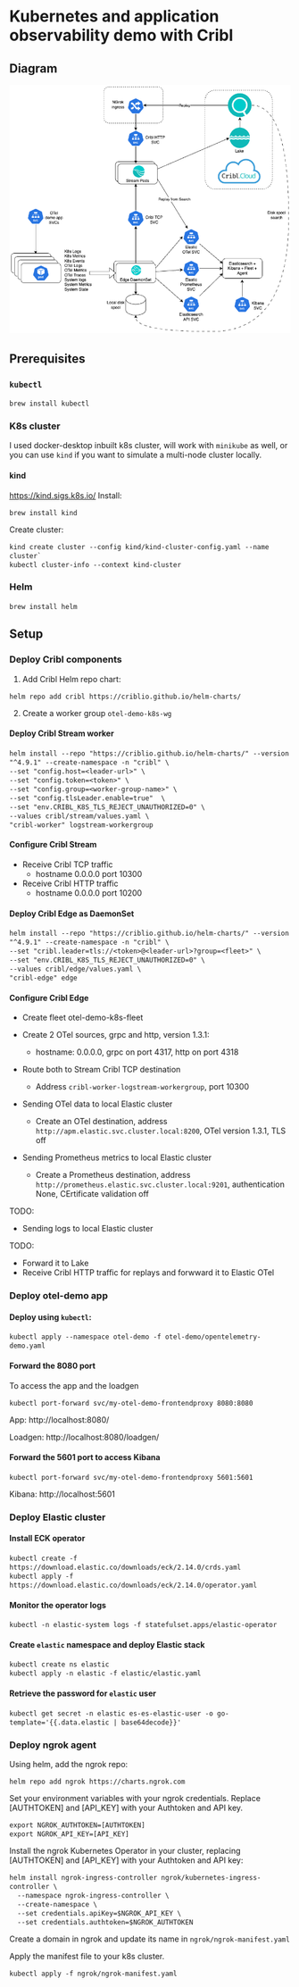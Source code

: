 # Kubernetes and application observability demo with Cribl

## Diagram
![diagram](images/k8s-o11y-demo.png)

## Prerequisites
### `kubectl`
```
brew install kubectl
```

### K8s cluster
I used docker-desktop inbuilt k8s cluster, will work with `minikube` as well, or you can use `kind` if you want to simulate a multi-node cluster locally.
#### kind
https://kind.sigs.k8s.io/
Install:
```
brew install kind
```
Create cluster:
```
kind create cluster --config kind/kind-cluster-config.yaml --name cluster`
kubectl cluster-info --context kind-cluster
```

### Helm
```
brew install helm
```

## Setup
### Deploy Cribl components
1. Add Cribl Helm repo chart:
```
helm repo add cribl https://criblio.github.io/helm-charts/
```
2. Create a worker group `otel-demo-k8s-wg`

#### Deploy Cribl Stream worker
```
helm install --repo "https://criblio.github.io/helm-charts/" --version "^4.9.1" --create-namespace -n "cribl" \
--set "config.host=<leader-url>" \
--set "config.token=<token>" \
--set "config.group=<worker-group-name>" \
--set "config.tlsLeader.enable=true"  \
--set "env.CRIBL_K8S_TLS_REJECT_UNAUTHORIZED=0" \
--values cribl/stream/values.yaml \
"cribl-worker" logstream-workergroup
```

#### Configure Cribl Stream
* Receive Cribl TCP traffic
    * hostname 0.0.0.0 port 10300
* Receive Cribl HTTP traffic
    * hostname 0.0.0.0 port 10200

#### Deploy Cribl Edge as DaemonSet
```
helm install --repo "https://criblio.github.io/helm-charts/" --version "^4.9.1" --create-namespace -n "cribl" \
--set "cribl.leader=tls://<token>@<leader-url>?group=<fleet>" \
--set "env.CRIBL_K8S_TLS_REJECT_UNAUTHORIZED=0" \
--values cribl/edge/values.yaml \
"cribl-edge" edge
```

#### Configure Cribl Edge
* Create fleet otel-demo-k8s-fleet
* Create 2 OTel sources, grpc and http, version 1.3.1:
    * hostname: 0.0.0.0, grpc on port 4317, http on port 4318

* Route both to Stream Cribl TCP destination
    * Address `cribl-worker-logstream-workergroup`, port 10300 

* Sending OTel data to local Elastic cluster
    * Create an OTel destination, address `http://apm.elastic.svc.cluster.local:8200`, OTel version 1.3.1, TLS off

* Sending Prometheus metrics to local Elastic cluster
    * Create a Prometheus destination, address `http://prometheus.elastic.svc.cluster.local:9201`, authentication None, CErtificate validation off

TODO:
* Sending logs to local Elastic cluster

TODO:
* Forward it to Lake
* Receive Cribl HTTP traffic for replays and forwward it to Elastic OTel

### Deploy otel-demo app
#### Deploy using `kubectl`:
```
kubectl apply --namespace otel-demo -f otel-demo/opentelemetry-demo.yaml
```

#### Forward the 8080 port 
To access the app and the loadgen
```
kubectl port-forward svc/my-otel-demo-frontendproxy 8080:8080
```
App: http://localhost:8080/

Loadgen: http://localhost:8080/loadgen/

#### Forward the 5601 port to access Kibana
```
kubectl port-forward svc/my-otel-demo-frontendproxy 5601:5601
```
Kibana: http://localhost:5601

### Deploy Elastic cluster
#### Install ECK operator
```
kubectl create -f https://download.elastic.co/downloads/eck/2.14.0/crds.yaml
kubectl apply -f https://download.elastic.co/downloads/eck/2.14.0/operator.yaml
```

#### Monitor the operator logs
```
kubectl -n elastic-system logs -f statefulset.apps/elastic-operator
```

#### Create `elastic` namespace and deploy Elastic stack
```
kubectl create ns elastic
kubectl apply -n elastic -f elastic/elastic.yaml
```

#### Retrieve the password for `elastic` user
```
kubectl get secret -n elastic es-es-elastic-user -o go-template='{{.data.elastic | base64decode}}'
```

### Deploy ngrok agent

Using helm, add the ngrok repo:
```
helm repo add ngrok https://charts.ngrok.com
```

Set your environment variables with your ngrok credentials. Replace [AUTHTOKEN] and [API_KEY] with your Authtoken and API key.
```
export NGROK_AUTHTOKEN=[AUTHTOKEN]
export NGROK_API_KEY=[API_KEY]
```

Install the ngrok Kubernetes Operator in your cluster, replacing [AUTHTOKEN] and [API_KEY] with your Authtoken and API key:

```
helm install ngrok-ingress-controller ngrok/kubernetes-ingress-controller \
  --namespace ngrok-ingress-controller \
  --create-namespace \
  --set credentials.apiKey=$NGROK_API_KEY \
  --set credentials.authtoken=$NGROK_AUTHTOKEN
```

Create a domain in ngrok and update its name in `ngrok/ngrok-manifest.yaml`

Apply the manifest file to your k8s cluster.
```
kubectl apply -f ngrok/ngrok-manifest.yaml
```